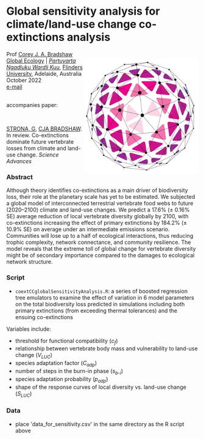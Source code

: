 # Global sensitivity analysis for climate/land-use change co-extinctions analysis
<img align="right" src="network.png" alt="network icon" width="300" style="margin-top: 20px">

Prof <a href="https://globalecologyflinders.com/people/#DIRECTOR">Corey J. A. Bradshaw</a> <br>
<a href="http://globalecologyflinders.com" target="_blank">Global Ecology</a> | <em><a href="https://globalecologyflinders.com/partuyarta-ngadluku-wardli-kuu/" target="_blank">Partuyarta Ngadluku Wardli Kuu</a></em>, <a href="http://flinders.edu.au" target="_blank">Flinders University</a>, Adelaide, Australia <br>
October 2022 <br>
<a href=mailto:corey.bradshaw@flinders.edu.au>e-mail</a> <br>
<br>

accompanies paper:

<br>

<a href="https://www.researchgate.net/profile/Giovanni-Strona">STRONA, G</a>, <a href="https://globalecologyflinders.com/people/#DIRECTOR">CJA BRADSHAW</a>. In review. Co-extinctions dominate future vertebrate losses from climate and land-use change. <em>Science Advances</em>

### Abstract
Although theory identifies co-extinctions as a main driver of biodiversity loss, their role at the planetary scale has yet to be estimated. We subjected a global model of interconnected terrestrial vertebrate food webs to future (2020–2100) climate and land-use changes. We predict a 17.6% (± 0.16% SE) average reduction of local vertebrate diversity globally by 2100, with co-extinctions increasing the effect of primary extinctions by 184.2% (± 10.9% SE) on average under an intermediate emissions scenario. Communities will lose up to a half of ecological interactions, thus reducing trophic complexity, network connectance, and community resilience. The model reveals that the extreme toll of global change for vertebrate diversity might be of secondary importance compared to the damages to ecological network structure. 

### Script

- <code>coextCCglobalSensitivityAnalysis.R</code>: a series of boosted regression tree emulators to examine the effect of variation in 6 model parameters on the total biodiversity loss predicted in simulations including both primary extinctions (from exceeding thermal tolerances) and the ensuing co-extinctions

Variables include:

- threshold for functional compatibility (<em>c<sub>f</sub></em>)
- relationship between vertebrate body mass and vulnerability to land-use change (<em>V<sub>LUC</sub></em>)
- species adaptation factor (<em>C<sub>adp</sub></em>)
- number of steps in the burn-in phase (<em>s<sub>b-i</sub></em>)
- species adaptation probability (<em>p<sub>adp</sub></em>)
- shape of the response curves of local diversity vs. land-use change (<em>S<sub>LUC</sub></em>)

### Data

- place 'data_for_sensitivity.csv' in the same directory as the R script above
